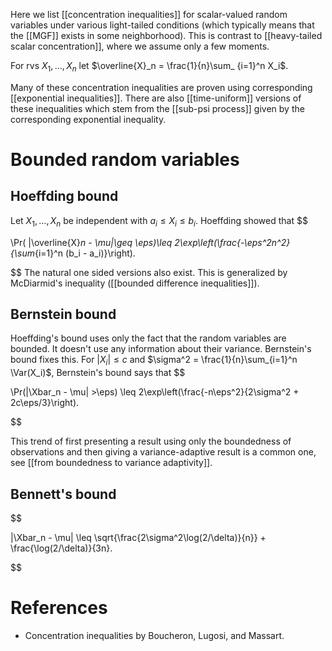 
Here we list [[concentration inequalities]] for scalar-valued random variables under various light-tailed conditions (which typically means that the [[MGF]] exists in some neighborhood).  This is contrast to [[heavy-tailed scalar concentration]], where we assume only a few moments. 

For rvs $X_1,\dots,X_n$ let $\overline{X}_n = \frac{1}{n}\sum_ {i=1}^n X_i$. 

Many of these concentration inequalities are proven using corresponding [[exponential inequalities]]. There are also [[time-uniform]] versions of these inequalities which stem from the [[sub-psi process]] given by the corresponding exponential inequality. 
# Bounded random variables 

## Hoeffding bound 

Let $X_1, \dots, X_n$ be independent with $a_i\leq X_i\leq b_i$. Hoeffding showed that 
$$

\Pr( |\overline{X}_n - \mu|\geq \eps)\leq 2\exp\left(\frac{-\eps^2n^2}{\sum_{i=1}^n (b_i - a_i)}\right).

$$
The natural one sided versions also exist. This is generalized by McDiarmid's inequality ([[bounded difference inequalities]]). 

## Bernstein bound 

Hoeffding's bound uses only the fact that the random variables are bounded. It doesn't use any information about their variance. Bernstein's bound fixes this. For $|X_i| \leq c$ and $\sigma^2 = \frac{1}{n}\sum_{i=1}^n \Var(X_i)$, Bernstein's bound says that 
$$

\Pr(|\Xbar_n - \mu| >\eps) \leq 2\exp\left(\frac{-n\eps^2}{2\sigma^2 + 2c\eps/3}\right).

$$

This trend of first presenting a result using only the boundedness of observations and then giving a variance-adaptive result is a common one, see [[from boundedness to variance adaptivity]]. 

## Bennett's bound 

$$

|\Xbar_n - \mu| \leq \sqrt{\frac{2\sigma^2\log(2/\delta)}{n}} + \frac{\log(2/\delta)}{3n}.

$$

# References 
- Concentration inequalities by Boucheron, Lugosi, and Massart. 